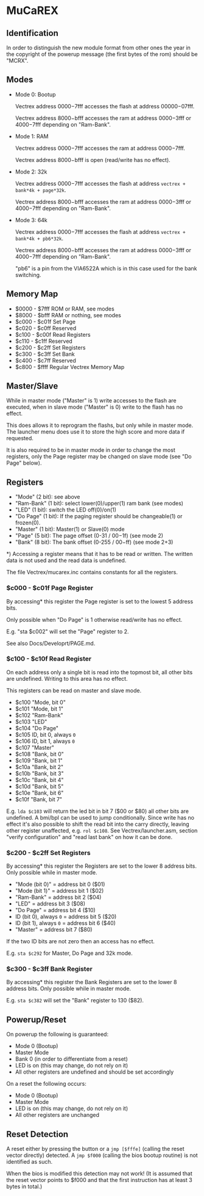 MuCaREX
=======


Identification
--------------

In order to distinguish the new module format from other ones the year
in the copyright of the powerup message (the first bytes of the rom)
should be "MCRX".


Modes
----

* Mode 0: Bootup

  Vectrex address $0000-$7fff accesses the flash at address $00000-$07fff.

  Vectrex address $8000-$bfff accesses the ram at address $0000-$3fff or $4000-$7fff depending on "Ram-Bank".

* Mode 1: RAM

  Vectrex address $0000-$7fff accesses the ram at address $0000-$7fff.

  Vectrex address $8000-$bfff is open (read/write has no effect).

* Mode 2: 32k

  Vectrex address $0000-$7fff accesses the flash at address `vectrex + bank*4k + page*32k`.

  Vectrex address $8000-$bfff accesses the ram at address $0000-$3fff or $4000-$7fff depending on "Ram-Bank".

* Mode 3: 64k

  Vectrex address $0000-$7fff accesses the flash at address `vectrex + bank*4k + pb6*32k`.

  Vectrex address $8000-$bfff accesses the ram at address $0000-$3fff or $4000-$7fff depending on "Ram-Bank".

  "pb6" is a pin from the VIA6522A which is in this case used for the bank switching.


Memory Map
----------

* $0000 - $7fff ROM or RAM, see modes
* $8000 - $bfff RAM or nothing, see modes
* $c000 - $c01f Set Page
* $c020 - $c0ff Reserved
* $c100 - $c00f Read Registers
* $c110 - $c1ff Reserved
* $c200 - $c2ff Set Registers
* $c300 - $c3ff Set Bank
* $c400 - $c7ff Reserved
* $c800 - $ffff Regular Vectrex Memory Map


Master/Slave
------------

While in master mode ("Master" is 1) write accesses to the flash are
executed, when in slave mode ("Master" is 0) write to the flash has no
effect.

This does allows it to reprogram the flashs, but only while in master
mode. The launcher menu does use it to store the high score and more
data if requested.

It is also required to be in master mode in order to change the most
registers, only the Page register may be changed on slave mode (see "Do
Page" below).


Registers
---------

*	"Mode" (2 bit): see above
*	"Ram-Bank" (1 bit): select lower(0)/upper(1) ram bank (see modes)
*	"LED" (1 bit): switch the LED off(0)/on(1)
*	"Do Page" (1 bit): If the paging register should be changeable(1) or frozen(0).
*	"Master" (1 bit): Master(1) or Slave(0) mode
*	"Page" (5 bit): The page offset (0-31 / $00-$1f) (see mode 2)
*	"Bank" (8 bit): The bank offset (0-255 / $00-$ff) (see mode 2+3)

\*) Accessing a register means that it has to be read or written. The written data is not used
and the read data is undefined.

The file Vectrex/mucarex.inc contains constants for all the registers.

### $c000 - $c01f Page Register

By accessing* this register the Page register is set to the lowest 5
address bits.

Only possible when "Do Page" is 1 otherwise read/write has no effect.

E.g. "sta $c002" will set the "Page" register to 2.

See also Docs/Developrt/PAGE.md.

### $c100 - $c10f Read Register

On each address only a single bit is read into the topmost bit, all
other bits are undefined. Writing to this area has no effect.

This registers can be read on master and slave mode.

* $c100 "Mode, bit 0"
* $c101 "Mode, bit 1"
* $c102 "Ram-Bank"
* $c103 "LED"
* $c104 "Do Page"
* $c105 ID, bit 0, always `0`
* $c106 ID, bit 1, always `0`
* $c107 "Master"
* $c108 "Bank, bit 0"
* $c109 "Bank, bit 1"
* $c10a "Bank, bit 2"
* $c10b "Bank, bit 3"
* $c10c "Bank, bit 4"
* $c10d "Bank, bit 5"
* $c10e "Bank, bit 6"
* $c10f "Bank, bit 7"

E.g. `lda $c103` will return the led bit in bit 7 ($00 or $80) all other
bits are undefined. A bmi/bpl can be used to jump conditionally. Since
write has no effect it's also possible to shift the read bit into the
carry directly, leaving other register unaffected, e.g. `rol $c108`. See
Vectrex/launcher.asm, section "verify configuration" and "read last
bank" on how it can be done.

### $c200 - $c2ff Set Registers

By accessing* this register the Registers are set to the lower 8 address
bits. Only possible while in master mode.

* "Mode (bit 0)" = address bit 0 ($01)
* "Mode (bit 1)" = address bit 1 ($02)
* "Ram-Bank" = address bit 2 ($04)
* "LED" = address bit 3 ($08)
* "Do Page" = address bit 4 ($10)
* ID (bit 0), always `0` = address bit 5 ($20)
* ID (bit 1), always `0` = address bit 6 ($40)
* "Master" = address bit 7 ($80)

If the two ID bits are not zero then an access has no effect.

E.g. `sta $c292` for Master, Do Page and 32k mode.

### $c300 - $c3ff Bank Register

By accessing* this register the Bank Registers are set to the lower 8
address bits. Only possible while in master mode.

E.g. `sta $c382` will set the "Bank" register to 130 ($82).


Powerup/Reset
-------------

On powerup the following is guaranteed:

* Mode 0 (Bootup)
* Master Mode
* Bank 0 (in order to differentiate from a reset)
* LED is on (this may change, do not rely on it)
* All other registers are undefined and should be set accordingly

On a reset the following occurs:

* Mode 0 (Bootup)
* Master Mode
* LED is on (this may change, do not rely on it)
* All other registers are unchanged


Reset Detection
---------------

A reset either by pressing the button or a `jmp [$fffe]` (calling the
reset vector directly) detected. A `jmp $f000` (calling the bios bootup
routine) is not identified as such.

When the bios is modified this detection may not work! (It is assumed
that the reset vector points to $f000 and that the first instruction has
at least 3 bytes in total.)
